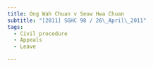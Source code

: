 ```yaml
---
title: Ong Wah Chuan v Seow Hwa Chuan
subtitle: "[2011] SGHC 98 / 26\_April\_2011"
tags:
  - Civil procedure
  - Appeals
  - Leave

---
```



